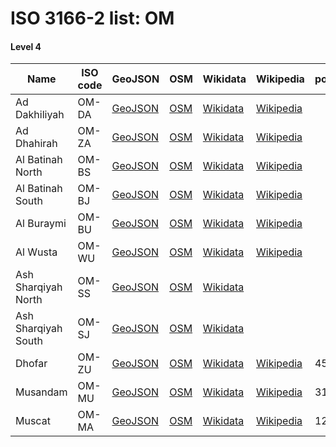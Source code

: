# ISO 3166-2 list: OM


#### Level 4
Name | ISO code | GeoJSON | OSM | Wikidata | Wikipedia | population 
--- | --- | --- | --- | --- | --- | --- 
Ad Dakhiliyah | OM-DA | [GeoJSON](../../export/geojson/q7/iso2/OM/OM-DA.geojson) | [OSM](https://www.openstreetmap.org/relation/3781241) | [Wikidata](https://www.wikidata.org/wiki/Q792550) | [Wikipedia](http://en.wikipedia.org/wiki/ar%3A%D8%A7%D9%84%D8%AF%D8%A7%D8%AE%D9%84%D9%8A%D8%A9%20%28%D9%85%D8%AD%D8%A7%D9%81%D8%B8%D8%A9%29) | 
Ad Dhahirah | OM-ZA | [GeoJSON](../../export/geojson/q7/iso2/OM/OM-ZA.geojson) | [OSM](https://www.openstreetmap.org/relation/3781242) | [Wikidata](https://www.wikidata.org/wiki/Q1468596) | [Wikipedia](http://en.wikipedia.org/wiki/ar%3A%D8%A7%D9%84%D8%B8%D8%A7%D9%87%D8%B1%D8%A9%20%28%D9%85%D8%AD%D8%A7%D9%81%D8%B8%D8%A9%29) | 
Al Batinah North | OM-BS | [GeoJSON](../../export/geojson/q7/iso2/OM/OM-BS.geojson) | [OSM](https://www.openstreetmap.org/relation/3781240) | [Wikidata](https://www.wikidata.org/wiki/Q4703564) | [Wikipedia](http://en.wikipedia.org/wiki/ar%3A%D8%B4%D9%85%D8%A7%D9%84%20%D8%A7%D9%84%D8%A8%D8%A7%D8%B7%D9%86%D8%A9%20%28%D9%85%D8%AD%D8%A7%D9%81%D8%B8%D8%A9%29) | 
Al Batinah South | OM-BJ | [GeoJSON](../../export/geojson/q7/iso2/OM/OM-BJ.geojson) | [OSM](https://www.openstreetmap.org/relation/3994012) | [Wikidata](https://www.wikidata.org/wiki/Q4703565) | [Wikipedia](http://en.wikipedia.org/wiki/ar%3A%D9%85%D8%AD%D8%A7%D9%81%D8%B8%D8%A9%20%D8%AC%D9%86%D9%88%D8%A8%20%D8%A7%D9%84%D8%A8%D8%A7%D8%B7%D9%86%D8%A9) | 
Al Buraymi | OM-BU | [GeoJSON](../../export/geojson/q7/iso2/OM/OM-BU.geojson) | [OSM](https://www.openstreetmap.org/relation/3781313) | [Wikidata](https://www.wikidata.org/wiki/Q852039) | [Wikipedia](http://en.wikipedia.org/wiki/ar%3A%D8%A7%D9%84%D8%A8%D8%B1%D9%8A%D9%85%D9%8A%20%28%D9%85%D8%AD%D8%A7%D9%81%D8%B8%D8%A9%29) | 
Al Wusta | OM-WU | [GeoJSON](../../export/geojson/q7/iso2/OM/OM-WU.geojson) | [OSM](https://www.openstreetmap.org/relation/3781238) | [Wikidata](https://www.wikidata.org/wiki/Q958518) | [Wikipedia](http://en.wikipedia.org/wiki/ar%3A%D9%85%D8%AD%D8%A7%D9%81%D8%B8%D8%A9%20%D8%A7%D9%84%D9%88%D8%B3%D8%B7%D9%89%20%28%D8%B9%D9%85%D8%A7%D9%86%29) | 
Ash Sharqiyah North | OM-SS | [GeoJSON](../../export/geojson/q7/iso2/OM/OM-SS.geojson) | [OSM](https://www.openstreetmap.org/relation/10169425) | [Wikidata](https://www.wikidata.org/wiki/Q4501876) |  | 
Ash Sharqiyah South | OM-SJ | [GeoJSON](../../export/geojson/q7/iso2/OM/OM-SJ.geojson) | [OSM](https://www.openstreetmap.org/relation/10169426) | [Wikidata](https://www.wikidata.org/wiki/Q4501894) |  | 
Dhofar | OM-ZU | [GeoJSON](../../export/geojson/q7/iso2/OM/OM-ZU.geojson) | [OSM](https://www.openstreetmap.org/relation/3781314) | [Wikidata](https://www.wikidata.org/wiki/Q1207752) | [Wikipedia](http://en.wikipedia.org/wiki/ar%3A%D8%B8%D9%81%D8%A7%D8%B1%20%28%D9%85%D8%AD%D8%A7%D9%81%D8%B8%D8%A9%29) | 458734
Musandam | OM-MU | [GeoJSON](../../export/geojson/q7/iso2/OM/OM-MU.geojson) | [OSM](https://www.openstreetmap.org/relation/3781315) | [Wikidata](https://www.wikidata.org/wiki/Q372144) | [Wikipedia](http://en.wikipedia.org/wiki/ar%3A%D9%85%D8%B3%D9%86%D8%AF%D9%85%20%28%D9%85%D8%AD%D8%A7%D9%81%D8%B8%D8%A9%29) | 31425
Muscat | OM-MA | [GeoJSON](../../export/geojson/q7/iso2/OM/OM-MA.geojson) | [OSM](https://www.openstreetmap.org/relation/3781239) | [Wikidata](https://www.wikidata.org/wiki/Q544762) | [Wikipedia](http://en.wikipedia.org/wiki/ar%3A%D9%85%D8%B3%D9%82%D8%B7%20%28%D9%85%D8%AD%D8%A7%D9%81%D8%B8%D8%A9%29) | 1288330
